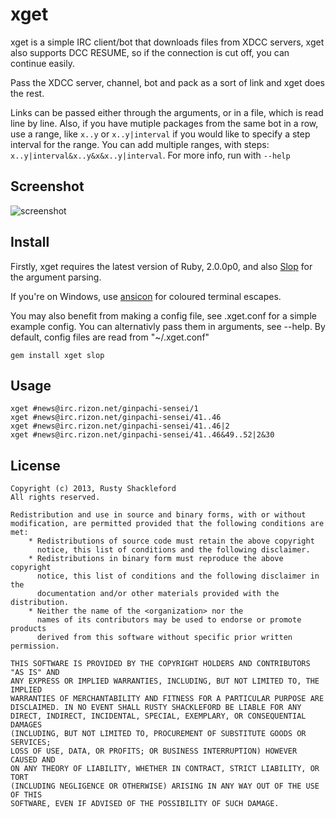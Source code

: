 # xget

xget is a simple IRC client/bot that downloads files from XDCC servers, xget also supports DCC RESUME, so if the connection is cut off, you can continue easily.

Pass the XDCC server, channel, bot and pack as a sort of link and xget does the rest.

Links can be passed either through the arguments, or in a file, which is read line by line. Also, if you have mutiple packages from the same bot in a row, use a range, like `x..y` or `x..y|interval` if you would like to specify a step interval for the range. You can add multiple ranges, with steps: `x..y|interval&x..y&x&x..y|interval`. For more info, run with `--help`

## Screenshot

![screenshot](https://raw.githubusercontent.com/chocolateshirt/xget/master/xget-ss.jpg)

## Install

Firstly, xget requires the latest version of Ruby, 2.0.0p0, and also [Slop](https://github.com/leejarvis/slop) for the argument parsing.

If you're on Windows, use [ansicon](https://github.com/adoxa/ansicon) for coloured terminal escapes.

You may also benefit from making a config file, see .xget.conf for a simple example config. You can alternativly pass them in arguments, see --help. By default, config files are read from "~/.xget.conf"

```
gem install xget slop
```

## Usage
```
xget #news@irc.rizon.net/ginpachi-sensei/1
xget #news@irc.rizon.net/ginpachi-sensei/41..46
xget #news@irc.rizon.net/ginpachi-sensei/41..46|2
xget #news@irc.rizon.net/ginpachi-sensei/41..46&49..52|2&30
```

## License

```
Copyright (c) 2013, Rusty Shackleford
All rights reserved.

Redistribution and use in source and binary forms, with or without
modification, are permitted provided that the following conditions are met:
    * Redistributions of source code must retain the above copyright
      notice, this list of conditions and the following disclaimer.
    * Redistributions in binary form must reproduce the above copyright
      notice, this list of conditions and the following disclaimer in the
      documentation and/or other materials provided with the distribution.
    * Neither the name of the <organization> nor the
      names of its contributors may be used to endorse or promote products
      derived from this software without specific prior written permission.

THIS SOFTWARE IS PROVIDED BY THE COPYRIGHT HOLDERS AND CONTRIBUTORS "AS IS" AND
ANY EXPRESS OR IMPLIED WARRANTIES, INCLUDING, BUT NOT LIMITED TO, THE IMPLIED
WARRANTIES OF MERCHANTABILITY AND FITNESS FOR A PARTICULAR PURPOSE ARE
DISCLAIMED. IN NO EVENT SHALL RUSTY SHACKLEFORD BE LIABLE FOR ANY
DIRECT, INDIRECT, INCIDENTAL, SPECIAL, EXEMPLARY, OR CONSEQUENTIAL DAMAGES
(INCLUDING, BUT NOT LIMITED TO, PROCUREMENT OF SUBSTITUTE GOODS OR SERVICES;
LOSS OF USE, DATA, OR PROFITS; OR BUSINESS INTERRUPTION) HOWEVER CAUSED AND
ON ANY THEORY OF LIABILITY, WHETHER IN CONTRACT, STRICT LIABILITY, OR TORT
(INCLUDING NEGLIGENCE OR OTHERWISE) ARISING IN ANY WAY OUT OF THE USE OF THIS
SOFTWARE, EVEN IF ADVISED OF THE POSSIBILITY OF SUCH DAMAGE.
```
